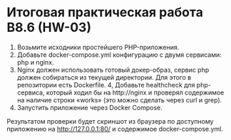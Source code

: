 # Итоговая практическая работа B8.6 (HW-03)

1. Возьмите исходники простейшего PHP-приложения.
2. Добавьте docker-compose.yml конфигурацию с двумя сервисами: php и nginx.
3. Nginx должен использовать готовый докер-образ, сервис php должен собираться из текущей директории. Для этого в репозитории есть Dockerfile.
4, Добавьте healthcheck для php-сервиса, который ходил бы на http://nginx и проверял содержимое на наличие строки «works» (это можно сделать через curl и grep).
5. Запустить приложение через Docker Compose.

Результатом проверки будет скриншот из браузера по доступному приложению на http://127.0.0.1:80/ и содержимое docker-compose.yml.
